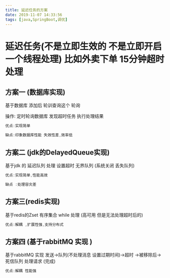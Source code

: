 ```yaml
---
title: 延迟任务的方案
date: 2019-11-07 14:33:56
tags: [java,SpringBoot,调优]
---
```


# 延迟任务(不是立即生效的 不是立即开启一个线程处理) 比如外卖下单 15分钟超时处理

## 方案一  (数据库实现)

基于数据库 添加后 轮训查询这个 轮询

操作:  定时轮询数据库  发现超时任务 执行处理结果 

```java
优点:实现简单 

缺点:印象数据库性能 失效性差,效率低
```

## 方案二 (jdk的DelayedQueue实现)

基于jdk 的 延迟队列 处理 设置超时  无界队列 (系统关闭 丢失队列)

```java
优点:实现简单,性能高效

缺点 :处理容灾差
```

<!--more-->

## 方案三(redis实现)

基于redis的Zset 有序集合  while 处理 (高可用 但是无法处理超时后的)

```java
优点:解耦 ,扩展性强,支持分布式
```



## 方案四 (基于rabbitMQ 实现 )

基于rabbitMQ 实现  发送->队列(不处理消息 设置过期时间)->超时 ->被移除后->死信队列 处理请求 (完成)  

```java
优点:解耦 性能强
```

